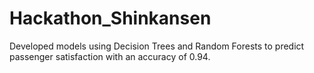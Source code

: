 # Hackathon_Shinkansen
Developed models using Decision Trees and Random Forests to predict passenger satisfaction with an accuracy of 0.94.
